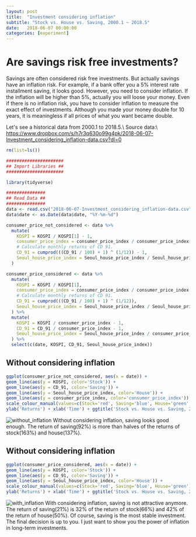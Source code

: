 ```yaml
---
layout: post
title:  "Investment considering inflation"
subtitle: "Stock vs. House vs. Saving, 2000.1 ~ 2018.5"
date:   2018-06-07 00:00:00
categories: [experiment]
---
```

# Are savings risk free investments?
Savings are often considered risk free investments. But actually savings have an inflation risk.
For example, if a bank offer you a 5% interest rate installment saving, it looks good.
However, you need to consider inflation. If the inflation will be higher than 5%, actually you will loose your money.
Even if there is no inflation risk, you have to consider inflation to measure the exact effect of investments.
Although you made your money double for 10 years, it is meaningless if all prices of what you want became double.

Let's see a historical data from 2000.1 to 2018.5.\\
Source data:\\
https://www.dropbox.com/s/h7r3q630o99g4pk/2018-06-07-Investment_considering_inflation-data.csv?dl=0

```r
rm(list=ls())

######################
## Import Libraries ##
######################

library(tidyverse)

###############
## Read Data ##
###############
data <- read.csv("2018-06-07-Investment_considering_inflation-data.csv")
data$date <- as.Date(data$date, "%Y-%m-%d")

consumer_price_not_considered <- data %>%
  mutate(
    KOSPI = KOSPI / KOSPI[1] - 1,
    consumer_price_index = consumer_price_index / consumer_price_index[1] - 1,
    # Calculate monthly returns of CD 91.
    CD_91 = cumprod(((CD_91 / 100) + 1) ^ (1/12)) - 1,
    Seoul_house_price_index = Seoul_house_price_index / Seoul_house_price_index[1] - 1
  )

consumer_price_considered <- data %>%
  mutate(
    KOSPI = KOSPI / KOSPI[1],
    consumer_price_index = consumer_price_index / consumer_price_index[1],
    # Calculate monthly returns of CD 91.
    CD_91 = cumprod(((CD_91 / 100) + 1) ^ (1/12)),
    Seoul_house_price_index = Seoul_house_price_index / Seoul_house_price_index[1]
  ) %>%
  mutate(
    KOSPI = KOSPI / consumer_price_index - 1,
    CD_91 = CD_91 / consumer_price_index - 1,
    Seoul_house_price_index = Seoul_house_price_index / consumer_price_index - 1
  ) %>%
  select(c(date, KOSPI, CD_91, Seoul_house_price_index))
```

## Without considering inflation
```r
ggplot(consumer_price_not_considered, aes(x = date)) + 
geom_line(aes(y = KOSPI, color='Stock')) + 
geom_line(aes(y = CD_91, color='Saving')) + 
geom_line(aes(y = Seoul_house_price_index, color='House')) + 
geom_line(aes(y = consumer_price_index, color='consumer_price_index')) + 
scale_colour_manual(values=c(Stock='red', Saving='blue', House='green', consumer_price_index='gray')) +
ylab('Returns') + xlab('Time') + ggtitle('Stock vs. House vs. Saving, 2000.1~2018.5') + theme(plot.title=element_text(hjust=0.5))
```
![without_inflation](https://dl.dropboxusercontent.com/s/w6q2bwxjm0zama4/2018-06-07-Investment_considering_inflation-without_inflation.png)
Without considering inflation, saving looks good enough. The return of saving(92%) is more than halves of the returns of stock(163%) and house(137%).

## Without considering inflation
```r
ggplot(consumer_price_considered, aes(x = date)) + 
geom_line(aes(y = KOSPI, color='Stock')) + 
geom_line(aes(y = CD_91, color='Saving')) + 
geom_line(aes(y = Seoul_house_price_index, color='House')) + 
scale_colour_manual(values=c(Stock='red', Saving='blue', House='green')) +
ylab('Returns') + xlab('Time') + ggtitle('Stock vs. House vs. Saving, 2000.1~2018.5') + theme(plot.title=element_text(hjust=0.5))
```
![with_inflation](https://dl.dropboxusercontent.com/s/glu3f7exb9nfhve/2018-06-07-Investment_considering_inflation-with_inflation.png)
With considering inflation, saving is not attractive anymore. The return of saving(21%) is 32% of the return of stock(66%) and 42% of the return of house(50%).
Of course, saving is the most stable investment. The final decision is up to you.
I just want to show you the power of inflation in long-term investments.